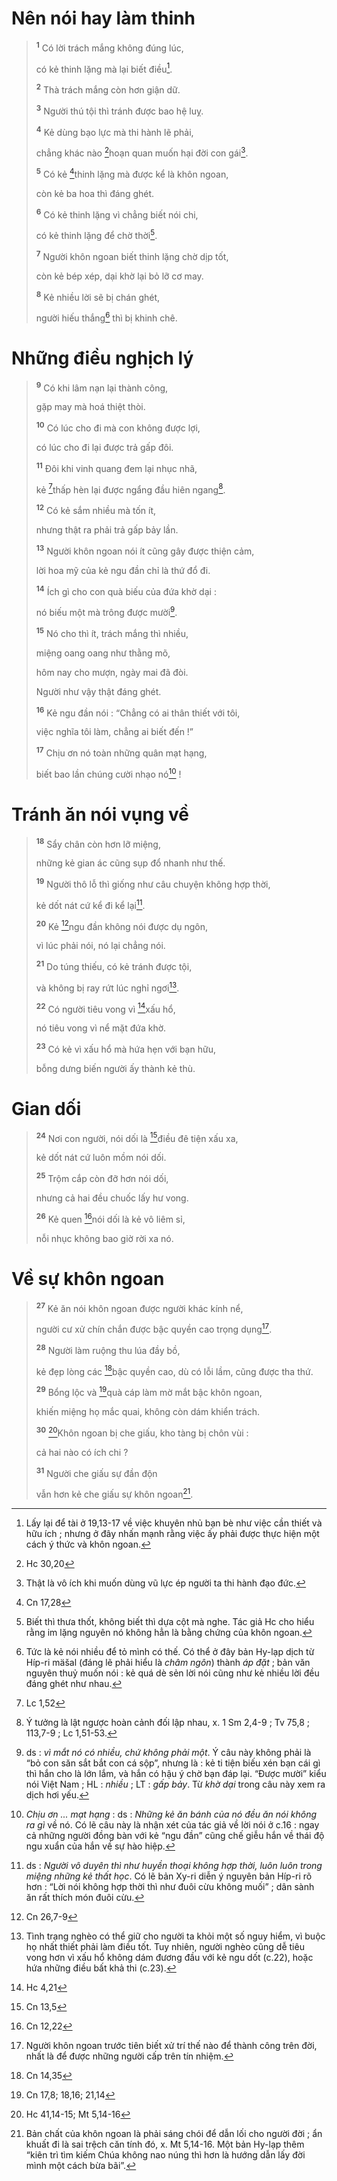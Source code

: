 # Nên nói hay làm thinh

> <sup><b>1</b></sup> Có lời trách mắng không đúng lúc,
>
> có kẻ thinh lặng mà lại biết điều[^1-192ad78e-1d44-42de-a298-289c55e5902b].
>
> <sup><b>2</b></sup> Thà trách mắng còn hơn giận dữ.
>
> <sup><b>3</b></sup> Người thú tội thì tránh được bao hệ luỵ.
>
> <sup><b>4</b></sup> Kẻ dùng bạo lực mà thi hành lẽ phải,
>
> chẳng khác nào [^1@-192ad78e-1d44-42de-a298-289c55e5902b]hoạn quan muốn hại đời con gái[^2-192ad78e-1d44-42de-a298-289c55e5902b].
>
> <sup><b>5</b></sup> Có kẻ [^2@-192ad78e-1d44-42de-a298-289c55e5902b]thinh lặng mà được kể là khôn ngoan,
>
> còn kẻ ba hoa thì đáng ghét.
>
> <sup><b>6</b></sup> Có kẻ thinh lặng vì chẳng biết nói chi,
>
> có kẻ thinh lặng để chờ thời[^3-192ad78e-1d44-42de-a298-289c55e5902b].
>
> <sup><b>7</b></sup> Người khôn ngoan biết thinh lặng chờ dịp tốt,
>
> còn kẻ bép xép, dại khờ lại bỏ lỡ cơ may.
>
> <sup><b>8</b></sup> Kẻ nhiều lời sẽ bị chán ghét,
>
> người hiếu thắng[^4-192ad78e-1d44-42de-a298-289c55e5902b] thì bị khinh chê.

# Những điều nghịch lý

> <sup><b>9</b></sup> Có khi lâm nạn lại thành công,
>
> gặp may mà hoá thiệt thòi.
>
> <sup><b>10</b></sup> Có lúc cho đi mà con không được lợi,
>
> có lúc cho đi lại được trả gấp đôi.
>
> <sup><b>11</b></sup> Đôi khi vinh quang đem lại nhục nhã,
>
> kẻ [^3@-192ad78e-1d44-42de-a298-289c55e5902b]thấp hèn lại được ngẩng đầu hiên ngang[^5-192ad78e-1d44-42de-a298-289c55e5902b].
>
> <sup><b>12</b></sup> Có kẻ sắm nhiều mà tốn ít,
>
> nhưng thật ra phải trả gấp bảy lần.
>
> <sup><b>13</b></sup> Người khôn ngoan nói ít cũng gây được thiện cảm,
>
> lời hoa mỹ của kẻ ngu đần chỉ là thứ đổ đi.
>
> <sup><b>14</b></sup> Ích gì cho con quà biếu của đứa khờ dại :
>
> nó biếu một mà trông được mười[^6-192ad78e-1d44-42de-a298-289c55e5902b].
>
> <sup><b>15</b></sup> Nó cho thì ít, trách mắng thì nhiều,
>
> miệng oang oang như thằng mõ,
>
> hôm nay cho mượn, ngày mai đã đòi.
>
> Người như vậy thật đáng ghét.
>
> <sup><b>16</b></sup> Kẻ ngu đần nói : “Chẳng có ai thân thiết với tôi,
>
> việc nghĩa tôi làm, chẳng ai biết đến !”
>
> <sup><b>17</b></sup> Chịu ơn nó toàn những quân mạt hạng,
>
> biết bao lần chúng cười nhạo nó[^7-192ad78e-1d44-42de-a298-289c55e5902b] !

# Tránh ăn nói vụng về

> <sup><b>18</b></sup> Sẩy chân còn hơn lỡ miệng,
>
> những kẻ gian ác cũng sụp đổ nhanh như thế.
>
> <sup><b>19</b></sup> Người thô lỗ thì giống như câu chuyện không hợp thời,
>
> kẻ dốt nát cứ kể đi kể lại[^8-192ad78e-1d44-42de-a298-289c55e5902b].
>
> <sup><b>20</b></sup> Kẻ [^4@-192ad78e-1d44-42de-a298-289c55e5902b]ngu đần không nói được dụ ngôn,
>
> vì lúc phải nói, nó lại chẳng nói.
>
> <sup><b>21</b></sup> Do túng thiếu, có kẻ tránh được tội,
>
> và không bị ray rứt lúc nghỉ ngơi[^9-192ad78e-1d44-42de-a298-289c55e5902b].
>
> <sup><b>22</b></sup> Có người tiêu vong vì [^5@-192ad78e-1d44-42de-a298-289c55e5902b]xấu hổ,
>
> nó tiêu vong vì nể mặt đứa khờ.
>
> <sup><b>23</b></sup> Có kẻ vì xấu hổ mà hứa hẹn với bạn hữu,
>
> bỗng dưng biến người ấy thành kẻ thù.

# Gian dối

> <sup><b>24</b></sup> Nơi con người, nói dối là [^6@-192ad78e-1d44-42de-a298-289c55e5902b]điều đê tiện xấu xa,
>
> kẻ dốt nát cứ luôn mồm nói dối.
>
> <sup><b>25</b></sup> Trộm cắp còn đỡ hơn nói dối,
>
> nhưng cả hai đều chuốc lấy hư vong.
>
> <sup><b>26</b></sup> Kẻ quen [^7@-192ad78e-1d44-42de-a298-289c55e5902b]nói dối là kẻ vô liêm sỉ,
>
> nỗi nhục không bao giờ rời xa nó.

# Về sự khôn ngoan

> <sup><b>27</b></sup> Kẻ ăn nói khôn ngoan được người khác kính nể,
>
> người cư xử chín chắn được bậc quyền cao trọng dụng[^10-192ad78e-1d44-42de-a298-289c55e5902b].
>
> <sup><b>28</b></sup> Người làm ruộng thu lúa đầy bồ,
>
> kẻ đẹp lòng các [^8@-192ad78e-1d44-42de-a298-289c55e5902b]bậc quyền cao, dù có lỗi lầm, cũng được tha thứ.
>
> <sup><b>29</b></sup> Bổng lộc và [^9@-192ad78e-1d44-42de-a298-289c55e5902b]quà cáp làm mờ mắt bậc khôn ngoan,
>
> khiến miệng họ mắc quai, không còn dám khiển trách.
>
> <sup><b>30</b></sup> [^10@-192ad78e-1d44-42de-a298-289c55e5902b]Khôn ngoan bị che giấu, kho tàng bị chôn vùi :
>
> cả hai nào có ích chi ?
>
> <sup><b>31</b></sup> Người che giấu sự đần độn
>
> vẫn hơn kẻ che giấu sự khôn ngoan[^11-192ad78e-1d44-42de-a298-289c55e5902b].

[^1-192ad78e-1d44-42de-a298-289c55e5902b]: Lấy lại để tài ở 19,13-17 về việc khuyên nhủ bạn bè như việc cần thiết và hữu ích ; nhưng ở đây nhấn mạnh rằng việc ấy phải được thực hiện một cách ý thức và khôn ngoan.
[^2-192ad78e-1d44-42de-a298-289c55e5902b]: Thật là vô ích khi muốn dùng vũ lực ép người ta thi hành đạo đức.
[^3-192ad78e-1d44-42de-a298-289c55e5902b]: Biết thì thưa thốt, không biết thì dựa cột mà nghe. Tác giả Hc cho hiểu rằng im lặng nguyên nó không hẳn là bằng chứng của khôn ngoan.
[^4-192ad78e-1d44-42de-a298-289c55e5902b]: Tức là kẻ nói nhiều để tỏ mình có thế. Có thể ở đây bản Hy-lạp dịch từ Híp-ri mäšal (đáng lẽ phải hiểu là *châm ngôn*) thành *áp đặt* ; bản văn nguyên thuỷ muốn nói : kẻ quá dè sẻn lời nói cũng như kẻ nhiều lời đều đáng ghét như nhau.
[^5-192ad78e-1d44-42de-a298-289c55e5902b]: Ý tưởng là lật ngược hoàn cảnh đối lập nhau, x. 1 Sm 2,4-9 ; Tv 75,8 ; 113,7-9 ; Lc 1,51-53.
[^6-192ad78e-1d44-42de-a298-289c55e5902b]: ds : *vì mắt nó có nhiều, chứ không phải một*. Ý câu này không phải là “bỏ con săn sắt bắt con cá sộp”, nhưng là : kẻ ti tiện biếu xén bạn cái gì thì hắn cho là lớn lắm, và hắn có hậu ý chờ bạn đáp lại. “Được mười” kiểu nói Việt Nam ; HL : *nhiều* ; LT : *gấp bảy*. Từ *khờ dại* trong câu này xem ra dịch hơi yếu.
[^7-192ad78e-1d44-42de-a298-289c55e5902b]: *Chịu ơn ... mạt hạng* : ds : *Những kẻ ăn bánh của nó đều ăn nói không ra gì* về nó. Có lẽ câu này là nhận xét của tác giả về lời nói ở c.16 : ngay cả những người đồng bàn với kẻ “ngu đần” cũng chế giễu hắn về thái độ ngu xuẩn của hắn về sự hào hiệp.
[^8-192ad78e-1d44-42de-a298-289c55e5902b]: ds : *Người vô duyên thì như huyền thoại không hợp thời, luôn luôn trong miệng những kẻ thất học*. Có lẽ bản Xy-ri diễn ý nguyên bản Híp-ri rõ hơn : “Lời nói không hợp thời thì như đuôi cừu không muối” ; dân sành ăn rất thích món đuôi cừu.
[^9-192ad78e-1d44-42de-a298-289c55e5902b]: Tình trạng nghèo có thể giữ cho người ta khỏi một số nguy hiểm, vì buộc họ nhất thiết phải làm điều tốt. Tuy nhiên, người nghèo cũng dễ tiêu vong hơn vì xấu hổ không dám đương đầu với kẻ ngu dốt (c.22), hoặc hứa những điều bất khả thi (c.23).
[^10-192ad78e-1d44-42de-a298-289c55e5902b]: Người khôn ngoan trước tiên biết xử trí thế nào để thành công trên đời, nhất là để được những người cấp trên tín nhiệm.
[^11-192ad78e-1d44-42de-a298-289c55e5902b]: Bản chất của khôn ngoan là phải sáng chói để dẫn lối cho người đời ; ẩn khuất đi là sai trệch căn tính đó, x. Mt 5,14-16. Một bản Hy-lạp thêm “kiên trì tìm kiếm Chúa không nao núng thì hơn là hướng dẫn lấy đời mình một cách bừa bãi”.
[^1@-192ad78e-1d44-42de-a298-289c55e5902b]: Hc 30,20
[^2@-192ad78e-1d44-42de-a298-289c55e5902b]: Cn 17,28
[^3@-192ad78e-1d44-42de-a298-289c55e5902b]: Lc 1,52
[^4@-192ad78e-1d44-42de-a298-289c55e5902b]: Cn 26,7-9
[^5@-192ad78e-1d44-42de-a298-289c55e5902b]: Hc 4,21
[^6@-192ad78e-1d44-42de-a298-289c55e5902b]: Cn 13,5
[^7@-192ad78e-1d44-42de-a298-289c55e5902b]: Cn 12,22
[^8@-192ad78e-1d44-42de-a298-289c55e5902b]: Cn 14,35
[^9@-192ad78e-1d44-42de-a298-289c55e5902b]: Cn 17,8; 18,16; 21,14
[^10@-192ad78e-1d44-42de-a298-289c55e5902b]: Hc 41,14-15; Mt 5,14-16